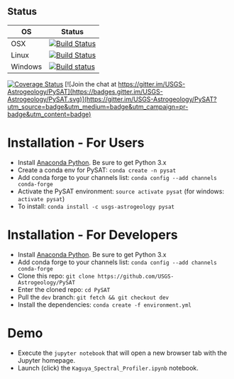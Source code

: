 
## Status

| OS    | Status |
|-------|--------|
| OSX   | [![Build Status](https://travis-ci.org/USGS-Astrogeology/PySAT.svg?branch=dev)](https://travis-ci.org/USGS-Astrogeology/CSM-CyCSM) |
|Linux  | [![Build Status](https://travis-ci.org/USGS-Astrogeology/PySAT.svg?branch=dev)](https://travis-ci.org/USGS-Astrogeology/CSM-CyCSM) |
|Windows| [![Build status](https://ci.appveyor.com/api/projects/status/orfb1txhicspo7ap/branch/dev?svg=true)](https://ci.appveyor.com/project/jlaura/pysat/branch/dev)|


[![Coverage Status](https://coveralls.io/repos/github/USGS-Astrogeology/PySAT/badge.svg?branch=dev)](https://coveralls.io/github/USGS-Astrogeology/PySAT?branch=dev)
[![Join the chat at https://gitter.im/USGS-Astrogeology/PySAT](https://badges.gitter.im/USGS-Astrogeology/PySAT.svg)](https://gitter.im/USGS-Astrogeology/PySAT?utm_source=badge&utm_medium=badge&utm_campaign=pr-badge&utm_content=badge)

# Installation - For Users
  - Install [Anaconda Python](https://www.continuum.io/downloads).  Be sure to get Python 3.x
  - Create a conda env for PySAT: `conda create -n pysat`
  - Add conda forge to your channels list: `conda config --add channels conda-forge`
  - Activate the PySAT environment: `source activate pysat` (for windows: `activate pysat`)
  - To install: `conda install -c usgs-astrogeology pysat`

# Installation - For Developers
  - Install [Anaconda Python](https://www.continuum.io/downloads).  Be sure to get Python 3.x
  - Add conda forge to your channels list: `conda config --add channels conda-forge`
  - Clone this repo: `git clone https://github.com/USGS-Astrogeology/PySAT`
  - Enter the cloned repo: `cd PySAT`
  - Pull the `dev` branch: `git fetch && git checkout dev`
  - Install the dependencies: `conda create -f environment.yml`

# Demo

  - Execute the `jupyter notebook` that will open a new browser tab with the Jupyter homepage.
  - Launch (click) the `Kaguya_Spectral_Profiler.ipynb` notebook.

